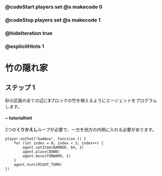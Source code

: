 ### @codeStart players set @s makecode 0
### @codeStop players set @s makecode 1

### @hideIteration true 
### @explicitHints 1


# 竹の隠れ家

## ステップ 1
砂の区画の全ての辺に**3**ブロックの竹を植えるようにエージェントをプログラムします。

#### ~ tutorialhint
2つの**くりかえし**ループが必要で、一方を他方の内側に入れる必要があります。
 
```ghost
player.onChat("bamboo", function () {
    for (let index = 0; index < 3; index++) {
        agent.setItem(BAMBOO, 64, 1)
        agent.place(DOWN)
        agent.move(FORWARD, 1)
    }
    agent.turn(RIGHT_TURN)
})
```


